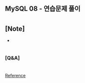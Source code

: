 ## MySQL 08 - 연습문제 풀이

#

## [Note]

-

#

### [Q&A]

#

[Reference](https://www.youtube.com/watch?v=uOrti2I0Qm0&list=PLEOnZ6GeucBU7FR26mn9d3Mxqc8V81yHX&index=8)
